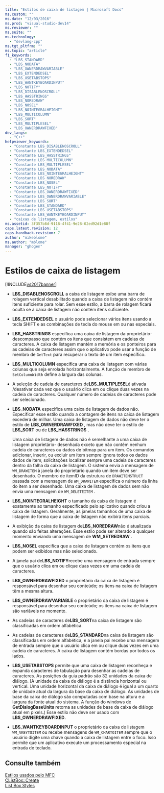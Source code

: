 ```yaml
---
title: "Estilos de caixa de listagem | Microsoft Docs"
ms.custom: ""
ms.date: "12/03/2016"
ms.prod: "visual-studio-dev14"
ms.reviewer: ""
ms.suite: ""
ms.technology: 
  - "devlang-cpp"
ms.tgt_pltfrm: ""
ms.topic: "article"
f1_keywords: 
  - "LBS_STANDARD"
  - "LBS_NODATA"
  - "LBS_OWNERDRAWVARIABLE"
  - "LBS_EXTENDEDSEL"
  - "LBS_USETABSTOPS"
  - "LBS_WANTKEYBOARDINPUT"
  - "LBS_NOTIFY"
  - "LBS_DISABLENOSCROLL"
  - "LBS_HASSTRINGS"
  - "LBS_NOREDRAW"
  - "LBS_NOSEL"
  - "LBS_NOINTEGRALHEIGHT"
  - "LBS_MULTICOLUMN"
  - "LBS_SORT"
  - "LBS_MULTIPLESEL"
  - "LBS_OWNERDRAWFIXED"
dev_langs: 
  - "C++"
helpviewer_keywords: 
  - "Constante LBS_DISABLENOSCROLL"
  - "Constante LBS_EXTENDEDSEL"
  - "Constante LBS_HASSTRINGS"
  - "Constante LBS_MULTICOLUMN"
  - "Constante LBS_MULTIPLESEL"
  - "Constante LBS_NODATA"
  - "Constante LBS_NOINTEGRALHEIGHT"
  - "Constante LBS_NOREDRAW"
  - "Constante LBS_NOSEL"
  - "Constante LBS_NOTIFY"
  - "Constante LBS_OWNERDRAWFIXED"
  - "Constante LBS_OWNERDRAWVARIABLE"
  - "Constante LBS_SORT"
  - "Constante LBS_STANDARD"
  - "Constante LBS_USETABSTOPS"
  - "Constante LBS_WANTKEYBOARDINPUT"
  - "caixas de listagem, estilos"
ms.assetid: 3f357b8d-9118-4f41-9e28-02ed92d1e88f
caps.latest.revision: 12
caps.handback.revision: 7
author: "mikeblome"
ms.author: "mblome"
manager: "ghogen"
---
```

# Estilos de caixa de listagem
[!INCLUDE[vs2017banner](../../assembler/inline/includes/vs2017banner.md)]

-   **LBS\_DISABLENOSCROLL** a caixa de listagem exibe uma barra de rolagem vertical desabilitado quando a caixa de listagem não contém itens suficiente para rolar.  Sem esse estilo, a barra de rolagem ficará oculta se a caixa de listagem não contém itens suficiente.  
  
-   **LBS\_EXTENDEDSEL** o usuário pode selecionar vários itens usando a tecla SHIFT e as combinações de tecla do mouse em ou nas especiais.  
  
-   **LBS\_HASSTRINGS** especifica uma caixa de listagem da proprietário\- descompasso que contém os itens que consistem em cadeias de caracteres.  A caixa de listagem mantém a memória e os ponteiros para as cadeias de caracteres assim que o aplicativo pode usar a função de membro de `GetText` para recuperar o texto de um item específico.  
  
-   **LBS\_MULTICOLUMN** especifica uma caixa de listagem com várias colunas que seja enrolada horizontalmente.  A função de membro de `SetColumnWidth` define a largura das colunas.  
  
-   A seleção de cadeia de caracteres de**LBS\_MULTIPLESEL**é ativada \/desativar cada vez que o usuário clica em ou clique duas vezes na cadeia de caracteres.  Qualquer número de cadeias de caracteres pode ser selecionado.  
  
-   **LBS\_NODATA** especifica uma caixa de listagem de dados não.  Especificar esse estilo quando a contagem de itens na caixa de listagem excederá de milhar.  Uma caixa de listagem de dados não deve ter o estilo de **LBS\_OWNERDRAWFIXED** , mas não deve ter o estilo de **LBS\_SORT** ou de **LBS\_HASSTRINGS** .  
  
     Uma caixa de listagem de dados não é semelhante a uma caixa de listagem proprietário\- desenhada exceto que não contém nenhum cadeia de caracteres ou dados de bitmap para um item.  Os comandos adicionar, inserir, ou excluir um item sempre ignora todos os dados dados de item; solicitações localizar sempre uma cadeia de caracteres dentro da falha da caixa de listagem.  O sistema envia a mensagem de `WM_DRAWITEM` à janela do proprietário quando um item deve ser desenhado.  O membro de itemID da estrutura de `DRAWITEMSTRUCT` passada com a mensagem de `WM_DRAWITEM` especifica o número da linha do item a ser desenhado.  Uma caixa de listagem de dados sem não envia uma mensagem de `WM_DELETEITEM` .  
  
-   **LBS\_NOINTEGRALHEIGHT** o tamanho da caixa de listagem é exatamente ao tamanho especificado pelo aplicativo quando criou a caixa de listagem.  Geralmente, as janelas tamanhos de uma caixa de listagem de forma que a caixa de listagem não exibirá itens parciais.  
  
-   A exibição da caixa de listagem de**LBS\_NOREDRAW**não é atualizada quando são feitas alterações.  Esse estilo pode ser alterado a qualquer momento enviando uma mensagem de **WM\_SETREDRAW** .  
  
-   **LBS\_NOSEL** especifica que a caixa de listagem contém os itens que podem ser exibidos mas não selecionado.  
  
-   A janela pai de**LBS\_NOTIFY**recebe uma mensagem de entrada sempre que o usuário clica em ou clique duas vezes em uma cadeia de caracteres.  
  
-   **LBS\_OWNERDRAWFIXED** o proprietário da caixa de listagem é responsável para desenhar seu conteúdo; os itens na caixa de listagem têm a mesma altura.  
  
-   **LBS\_OWNERDRAWVARIABLE** o proprietário da caixa de listagem é responsável para desenhar seu conteúdo; os itens na caixa de listagem são variáveis no momento.  
  
-   As cadeias de caracteres de**LBS\_SORT**na caixa de listagem são classificadas em ordem alfabética.  
  
-   As cadeias de caracteres de**LBS\_STANDARD**na caixa de listagem são classificadas em ordem alfabética, e a janela pai recebe uma mensagem de entrada sempre que o usuário clica em ou clique duas vezes em uma cadeia de caracteres.  A caixa de listagem contém bordas por todos os lados.  
  
-   **LBS\_USETABSTOPS** permite que uma caixa de listagem reconheça e expanda caracteres de tabulação para desenhar as cadeias de caracteres.  As posições da guia padrão são 32 unidades da caixa de diálogo. \(A unidade da caixa de diálogo é a distância horizontal ou vertical.  Uma unidade horizontal da caixa de diálogo é igual a um quarto de unidade atual da largura da base da caixa de diálogo.  As unidades de base da caixa de diálogo são computadas com base na altura e a largura da fonte atual do sistema.  A função do windows de **GetDialogBaseUnits** retorna as unidades de base da caixa de diálogo atual em pixels.\) Esse estilo não deve ser usado com **LBS\_OWNERDRAWFIXED**.  
  
-   **LBS\_WANTKEYBOARDINPUT** o proprietário da caixa de listagem `WM_VKEYTOITEM` ou recebe mensagens de `WM_CHARTOITEM` sempre que o usuário digite uma chave quando a caixa de listagem entre o foco.  Isso permite que um aplicativo execute um processamento especial na entrada de teclado.  
  
## Consulte também  
 [Estilos usados pelo MFC](../../mfc/reference/styles-used-by-mfc.md)   
 [CListBox::Create](../Topic/CListBox::Create.md)   
 [List Box Styles](http://msdn.microsoft.com/library/windows/desktop/bb775149)